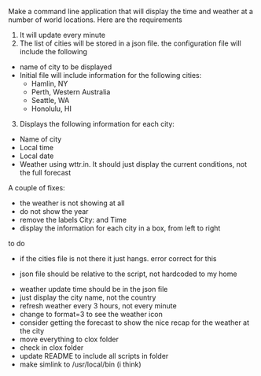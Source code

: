 Make a command line application that will display the time and weather at a number of world locations. Here are the requirements
1. It will update every minute
2. The list of cities will be stored in a json file. the configuration file will include the following 
- name of city to be displayed
- Initial file will include information for the following cities:
    - Hamlin, NY
    - Perth, Western Australia
    - Seattle, WA
    - Honolulu, HI
3. Displays the following information for each city: 
- Name of city
- Local time
- Local date
- Weather using wttr.in. It should just display the current conditions, not the full forecast




A couple of fixes:
- the weather is not showing at all
- do not show the year
- remove the labels City: and Time
- display the information for each city in a box, from left to right


to do
- if the cities file is not there it just hangs. error correct for this
+ json file should be relative to the script, not hardcoded to my home
- weather update time should be in the json file
- just display the city name, not the country
- refresh weather every 3 hours, not every minute
- change to format=3 to see the weather icon
- consider getting the forecast to show the nice recap for the weather at the city
- move everything to clox folder
- check in clox folder
- update README to include all scripts in folder
- make simlink to /usr/local/bin (i think)

